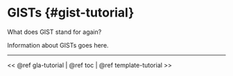 GISTs       {#gist-tutorial}
=====

What does GIST stand for again?

Information about GISTs goes here.

- - - - -

\<\< @ref gla-tutorial | @ref toc | @ref template-tutorial \>\>
